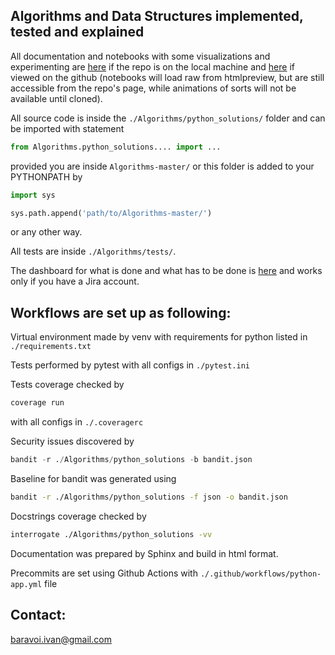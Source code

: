 ## Algorithms and Data Structures implemented, tested and explained

All documentation and notebooks with some visualizations and experimenting 
are [here](docs/build/html/index.html') if the repo is on the local machine
and [here](https://htmlpreview.github.io/?https://github.com/ivbor/Algorithms/blob/master/docs/build/html/index.html) 
if viewed on the github (notebooks will load raw from htmlpreview, but are still
accessible from the repo's page, while animations of sorts will not be available
until cloned).


All source code is inside the `./Algorithms/python_solutions/` folder and can be imported with statement
```python
from Algorithms.python_solutions.... import ...
```
provided you are inside `Algorithms-master/` or this folder is added to your PYTHONPATH by
```python
import sys

sys.path.append('path/to/Algorithms-master/')
```
or any other way.

All tests are inside `./Algorithms/tests/`.

The dashboard for what is done and what has to be done is 
[here](https://ivbor.atlassian.net/jira/software/projects/KAN/boards/1) and
works only if you have a Jira account.

## Workflows are set up as following:

Virtual environment made by venv with requirements for python listed in `./requirements.txt`

Tests performed by pytest with all configs in `./pytest.ini`

Tests coverage checked by  
```bash
coverage run
``` 
with all configs in `./.coveragerc`

Security issues discovered by 
```python
bandit -r ./Algorithms/python_solutions -b bandit.json
```

Baseline for bandit was generated using 
```bash
bandit -r ./Algorithms/python_solutions -f json -o bandit.json
```

Docstrings coverage checked by 
```bash
interrogate ./Algorithms/python_solutions -vv
```

Documentation was prepared by Sphinx and build in html format.

Precommits are set using Github Actions with `./.github/workflows/python-app.yml` file

## Contact: 

baravoi.ivan@gmail.com
